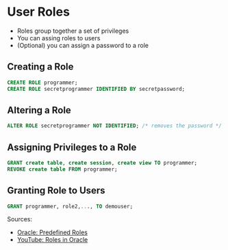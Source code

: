 # User Roles
* Roles group together a set of privileges
* You can assing roles to users
* (Optional) you can assign a password to a role

## Creating a Role
```sql
CREATE ROLE programmer;
CREATE ROLE secretprogrammer IDENTIFIED BY secretpassword;
```

## Altering a Role
```sql
ALTER ROLE secretprogrammer NOT IDENTIFIED; /* removes the password */
```

## Assigning Privileges to a Role
```sql 
GRANT create table, create session, create view TO programmer;
REVOKE create table FROM programmer;
```

## Granting Role to Users
```sql
GRANT programmer, role2,..., TO demouser;
```

Sources:
* [Oracle: Predefined Roles](http://docs.oracle.com/cd/B28359_01/network.111/b28531/authorization.htm#i1007401)
* [YouTube: Roles in Oracle](https://www.youtube.com/watch?v=uyg5jz1I7kU)

